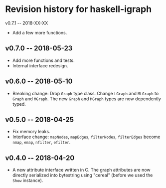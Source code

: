 Revision history for haskell-igraph
===================================

v0.7.1 -- 2018-XX-XX

* Add a few more functions.

v0.7.0 -- 2018-05-23
--------------------

* Add more functions and tests.
* Internal interface redesign.

v0.6.0 -- 2018-05-10
--------------------

* Breaking change: Drop `Graph` type class. Change `LGraph` and `MLGraph` to
`Graph` and `MGraph`. The new `Graph` and `MGraph` types are now dependently typed.

v0.5.0 -- 2018-04-25
--------------------

* Fix memory leaks.
* Interface change: `mapNodes`, `mapEdges`, `filterNodes`, `filterEdges` become
`nmap`, `emap`, `nfilter`, `efilter`.


v0.4.0 -- 2018-04-20
--------------------

* A new attribute interface written in C. The graph attributes are now directly serialized into bytestring using "cereal" (before we used the `Show` instance).
